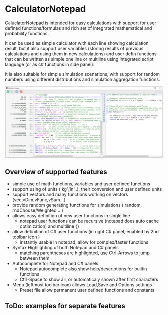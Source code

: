 # CalculatorNotepad

CaluclatorNotepad is intended for easy calculations with support for user defined functions/formulas and rich set of integrated mathematical and probability functions.

It can be used as simple calculator with each line showing calculation result, but it also support user variables (storing results of previous calculations and using them in new calculations)
and user defin functions that can be written as simple one line or multiline using integrated script language (or as c# functions in side panel). 

It is also suitable for simple simulation scenarions, with support for random numbers using different distributions and simulation aggregation functions.

![Help screen in CalculatorNotepad](Images/cn_example_help.jpg)

## Overview of supported features
- simple use of math functions, variables and user defined functions 
- support using of units ('kg','in'..), their conversion and user defined units
- support vectors and many functions working on vectors (vec,vDim,vFunc,vSum...)
- provide random generating functions for simulations ( random, rndChoose/Weighted ...)  
- allows easy definition of new user functions in single line
    - notepad user functions can be recursive (notepad does auto cache optimization) and multiline {}
- allow definition of C# user functions (in right C# panel, enabled by 2nd toolbar icon )
    - instantly usable in notepad, allow for complex/faster functions
- Syntax Highlighting of both Notepad and C# panels
    - matching parentheses are highlighted, use Ctrl-Arrows to jump between them
- Autocomplete for Notepad and C# panels
    - Notepad autocomplete also show help/descriptions for builtin functions
    - Ctrl-Space to show all, or automaticaly shown after first characters
- Menu (leftmost toolbar icon) allows Load,Save and Options settings
    - Preset file allow permanent user defined functions and constants

## ToDo:  examples for separate features

